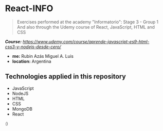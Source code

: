 # React-INFO
> <p>Exercises performed at the academy "Informatorio": Stage 3 - Group 1 <br>
> And also through the Udemy course of React, JavaScript, HTML and CSS </p>

***Course:*** *https://www.udemy.com/course/aprende-javascript-es9-html-css3-y-nodejs-desde-cero/*

- **me:** Rubin Azás Miguel A. Luis
- **location:** Argentina

## Technologies applied in this repository

- JavaScript
- NodeJS
- HTML
- CSS
- MongoDB
- React

:) 